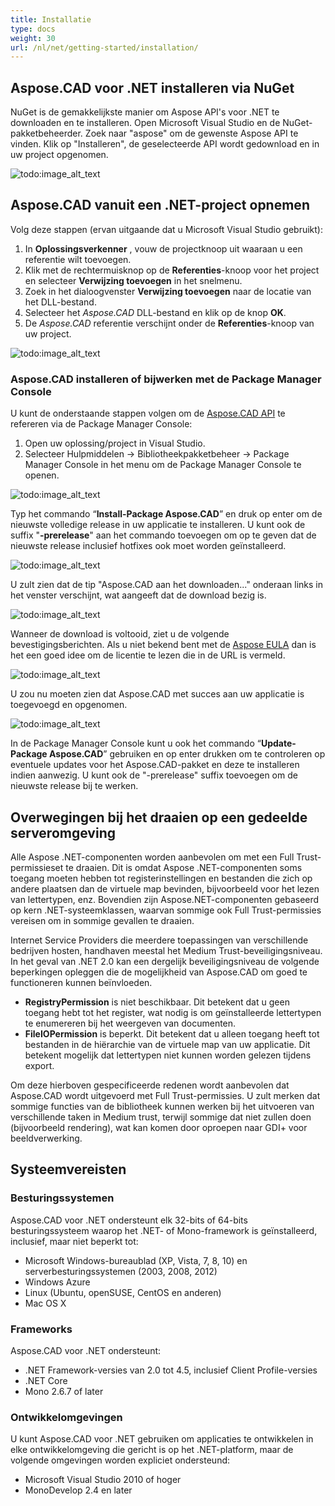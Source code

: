 ```yaml
---
title: Installatie
type: docs
weight: 30
url: /nl/net/getting-started/installation/
---
```


## **Aspose.CAD voor .NET installeren via NuGet**

NuGet is de gemakkelijkste manier om Aspose API's voor .NET te downloaden en te installeren. Open Microsoft Visual Studio en de NuGet-pakketbeheerder. Zoek naar "aspose" om de gewenste Aspose API te vinden. Klik op "Installeren", de geselecteerde API wordt gedownload en in uw project opgenomen.

![todo:image_alt_text](/cad/_assets/install/installation_1.png)

## **Aspose.CAD vanuit een .NET-project opnemen**

Volg deze stappen (ervan uitgaande dat u Microsoft Visual Studio gebruikt):

1. In **Oplossingsverkenner** , vouw de projectknoop uit waaraan u een referentie wilt toevoegen.
1. Klik met de rechtermuisknop op de **Referenties**-knoop voor het project en selecteer **Verwijzing toevoegen** in het snelmenu.
1. Zoek in het dialoogvenster **Verwijzing toevoegen** naar de locatie van het DLL-bestand.
1. Selecteer het *Aspose.CAD* DLL-bestand en klik op de knop **OK**.
1. De *Aspose.CAD* referentie verschijnt onder de **Referenties**-knoop van uw project.

![todo:image_alt_text](/cad/_assets/install/installation_2.png)

### **Aspose.CAD installeren of bijwerken met de Package Manager Console**

U kunt de onderstaande stappen volgen om de [Aspose.CAD API](https://www.nuget.org/packages/Aspose.CAD/) te refereren via de Package Manager Console:

1. Open uw oplossing/project in Visual Studio.
1. Selecteer Hulpmiddelen -> Bibliotheekpakketbeheer -> Package Manager Console in het menu om de Package Manager Console te openen.

![todo:image_alt_text](/cad/_assets/install/installation_3.png)

Typ het commando “**Install-Package Aspose.CAD**” en druk op enter om de nieuwste volledige release in uw applicatie te installeren. U kunt ook de suffix "**-prerelease**" aan het commando toevoegen om op te geven dat de nieuwste release inclusief hotfixes ook moet worden geïnstalleerd.

![todo:image_alt_text](/cad/_assets/install/installation_4.png)

U zult zien dat de tip "Aspose.CAD aan het downloaden..." onderaan links in het venster verschijnt, wat aangeeft dat de download bezig is.

![todo:image_alt_text](/cad/_assets/install/installation_5.png)

Wanneer de download is voltooid, ziet u de volgende bevestigingsberichten. Als u niet bekend bent met de [Aspose EULA](https://about.aspose.com/legal/eula) dan is het een goed idee om de licentie te lezen die in de URL is vermeld.

![todo:image_alt_text](/cad/_assets/install/installation_6.png)

U zou nu moeten zien dat Aspose.CAD met succes aan uw applicatie is toegevoegd en opgenomen.

![todo:image_alt_text](/cad/_assets/install/installation_7.png)

In de Package Manager Console kunt u ook het commando “**Update-Package Aspose.CAD**” gebruiken en op enter drukken om te controleren op eventuele updates voor het Aspose.CAD-pakket en deze te installeren indien aanwezig. U kunt ook de "-prerelease" suffix toevoegen om de nieuwste release bij te werken.

## **Overwegingen bij het draaien op een gedeelde serveromgeving**

Alle Aspose .NET-componenten worden aanbevolen om met een Full Trust-permissieset te draaien. Dit is omdat Aspose .NET-componenten soms toegang moeten hebben tot registerinstellingen en bestanden die zich op andere plaatsen dan de virtuele map bevinden, bijvoorbeeld voor het lezen van lettertypen, enz. Bovendien zijn Aspose.NET-componenten gebaseerd op kern .NET-systeemklassen, waarvan sommige ook Full Trust-permissies vereisen om in sommige gevallen te draaien.

Internet Service Providers die meerdere toepassingen van verschillende bedrijven hosten, handhaven meestal het Medium Trust-beveiligingsniveau. In het geval van .NET 2.0 kan een dergelijk beveiligingsniveau de volgende beperkingen opleggen die de mogelijkheid van Aspose.CAD om goed te functioneren kunnen beïnvloeden.

- **RegistryPermission** is niet beschikbaar. Dit betekent dat u geen toegang hebt tot het register, wat nodig is om geïnstalleerde lettertypen te enumereren bij het weergeven van documenten.
- **FileIOPermission** is beperkt. Dit betekent dat u alleen toegang heeft tot bestanden in de hiërarchie van de virtuele map van uw applicatie. Dit betekent mogelijk dat lettertypen niet kunnen worden gelezen tijdens export.

Om deze hierboven gespecificeerde redenen wordt aanbevolen dat Aspose.CAD wordt uitgevoerd met Full Trust-permissies. U zult merken dat sommige functies van de bibliotheek kunnen werken bij het uitvoeren van verschillende taken in Medium trust, terwijl sommige dat niet zullen doen (bijvoorbeeld rendering), wat kan komen door oproepen naar GDI+ voor beeldverwerking.

## **Systeemvereisten**

### **Besturingssystemen**

Aspose.CAD voor .NET ondersteunt elk 32-bits of 64-bits besturingssysteem waarop het .NET- of Mono-framework is geïnstalleerd, inclusief, maar niet beperkt tot:

- Microsoft Windows-bureaublad (XP, Vista, 7, 8, 10) en serverbesturingssystemen (2003, 2008, 2012)
- Windows Azure
- Linux (Ubuntu, openSUSE, CentOS en anderen)
- Mac OS X

### **Frameworks**

Aspose.CAD voor .NET ondersteunt:

- .NET Framework-versies van 2.0 tot 4.5, inclusief Client Profile-versies
- .NET Core
- Mono 2.6.7 of later

### **Ontwikkelomgevingen**

U kunt Aspose.CAD voor .NET gebruiken om applicaties te ontwikkelen in elke ontwikkelomgeving die gericht is op het .NET-platform, maar de volgende omgevingen worden expliciet ondersteund:

- Microsoft Visual Studio 2010 of hoger
- MonoDevelop 2.4 en later
